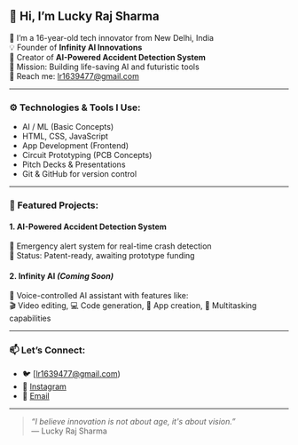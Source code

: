## 👋 Hi, I’m Lucky Raj Sharma

🚀 I’m a 16-year-old tech innovator from New Delhi, India  
💡 Founder of **Infinity AI Innovations**  
🧠 Creator of **AI-Powered Accident Detection System**  
🎯 Mission: Building life-saving AI and futuristic tools  
📩 Reach me: lr1639477@gmail.com

---

### ⚙️ Technologies & Tools I Use:
- AI / ML (Basic Concepts)
- HTML, CSS, JavaScript
- App Development (Frontend)
- Circuit Prototyping (PCB Concepts)
- Pitch Decks & Presentations
- Git & GitHub for version control

---

### 📌 Featured Projects:
#### 1. AI-Powered Accident Detection System  
🚨 Emergency alert system for real-time crash detection  
🔗 Status: Patent-ready, awaiting prototype funding

#### 2. Infinity AI *(Coming Soon)*  
🔮 Voice-controlled AI assistant with features like:  
🎬 Video editing, 💻 Code generation, 📱 App creation, 🧠 Multitasking capabilities

---

### 📫 Let’s Connect:
- 🐦 [lr1639477@gmail.com)
- 📸 [Instagram](https://instagram.com/srs.teach)
- 📧 [Email](mailto:lr1639477@gmail.com)

---

> *“I believe innovation is not about age, it's about vision.”*  
> — Lucky Raj Sharma
